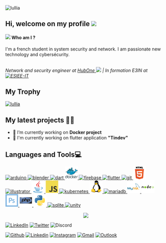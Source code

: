 <!-- Profile view -->
<p align="left"> <img src="https://komarev.com/ghpvc/?username=lullia&label=Profile%20views&color=0e75b6&style=flat" alt="lullia" /> </p>

<!-- Intro -->

## Hi, welcome on my profile <img src="https://media.giphy.com/media/hvRJCLFzcasrR4ia7z/giphy.gif" width="25px">

#### <img src="https://i.pinimg.com/originals/20/c6/09/20c609f194dde4421224b94e9d3d5c6c.gif" width="25px"> Who am I ?
I'm a french student in system security and network. I am passionate new technology and cybersécurity. <br> <br>

<p><em>Network and security engineer at <a href="https://hubone.fr">HubOne <img src="![image](https://user-images.githubusercontent.com/67014903/167316428-7a5ee728-0e38-44e8-b1a0-9dd1f1a1fdeb.png)" width="30px"/></a> | In formation E3IN at <a href="https://www.esiee-it.fr/fr"><img src="https://www.esiee-it.fr/themes/custom/generic/medias/logo-esiee-it.png" alt="ESIEE-IT" width="50px"/></a></em></p>
 

<!-- Trophées -->
## My Trophy
<p align="left"> <a href="https://github.com/ryo-ma/github-profile-trophy"><img src="https://github-profile-trophy.vercel.app/?username=lullia&theme=discord" alt="lullia" /></a> </p>


<!-- Projects -->             
## My latest projects 👨‍💻
- 🔭 I’m currently working on **Docker project**
- 🔭 I'm currently working on flutter application **"Tindev"**
      

<!-- Technos -->
## Languages and Tools💻
<p align="left"> <a href="https://www.arduino.cc/" target="_blank" rel="noreferrer"> <img src="https://cdn.worldvectorlogo.com/logos/arduino-1.svg" alt="arduino" width="40" height="40"/> </a> <a href="https://www.blender.org/" target="_blank" rel="noreferrer"> <img src="https://download.blender.org/branding/community/blender_community_badge_white.svg" alt="blender" width="40" height="40"/> </a> <a href="https://dart.dev" target="_blank" rel="noreferrer"> <img src="https://www.vectorlogo.zone/logos/dartlang/dartlang-icon.svg" alt="dart" width="40" height="40"/> </a> <a href="https://www.docker.com/" target="_blank" rel="noreferrer"> <img src="https://raw.githubusercontent.com/devicons/devicon/master/icons/docker/docker-original-wordmark.svg" alt="docker" width="40" height="40"/> </a> <a href="https://firebase.google.com/" target="_blank" rel="noreferrer"> <img src="https://www.vectorlogo.zone/logos/firebase/firebase-icon.svg" alt="firebase" width="40" height="40"/> </a> <a href="https://flutter.dev" target="_blank" rel="noreferrer"> <img src="https://www.vectorlogo.zone/logos/flutterio/flutterio-icon.svg" alt="flutter" width="40" height="40"/> </a> <a href="https://git-scm.com/" target="_blank" rel="noreferrer"> <img src="https://www.vectorlogo.zone/logos/git-scm/git-scm-icon.svg" alt="git" width="40" height="40"/> </a> <a href="https://www.w3.org/html/" target="_blank" rel="noreferrer"> <img src="https://raw.githubusercontent.com/devicons/devicon/master/icons/html5/html5-original-wordmark.svg" alt="html5" width="40" height="40"/> </a> <a href="https://www.adobe.com/in/products/illustrator.html" target="_blank" rel="noreferrer"> <img src="https://www.vectorlogo.zone/logos/adobe_illustrator/adobe_illustrator-icon.svg" alt="illustrator" width="40" height="40"/> </a> <a href="https://www.java.com" target="_blank" rel="noreferrer"> <img src="https://raw.githubusercontent.com/devicons/devicon/master/icons/java/java-original.svg" alt="java" width="40" height="40"/> </a> <a href="https://developer.mozilla.org/en-US/docs/Web/JavaScript" target="_blank" rel="noreferrer"> <img src="https://raw.githubusercontent.com/devicons/devicon/master/icons/javascript/javascript-original.svg" alt="javascript" width="40" height="40"/> </a> <a href="https://kubernetes.io" target="_blank" rel="noreferrer"> <img src="https://www.vectorlogo.zone/logos/kubernetes/kubernetes-icon.svg" alt="kubernetes" width="40" height="40"/> </a> <a href="https://www.linux.org/" target="_blank" rel="noreferrer"> <img src="https://raw.githubusercontent.com/devicons/devicon/master/icons/linux/linux-original.svg" alt="linux" width="40" height="40"/> </a> <a href="https://mariadb.org/" target="_blank" rel="noreferrer"> <img src="https://www.vectorlogo.zone/logos/mariadb/mariadb-icon.svg" alt="mariadb" width="40" height="40"/> </a> <a href="https://www.mysql.com/" target="_blank" rel="noreferrer"> <img src="https://raw.githubusercontent.com/devicons/devicon/master/icons/mysql/mysql-original-wordmark.svg" alt="mysql" width="40" height="40"/> </a> <a href="https://nodejs.org" target="_blank" rel="noreferrer"> <img src="https://raw.githubusercontent.com/devicons/devicon/master/icons/nodejs/nodejs-original-wordmark.svg" alt="nodejs" width="40" height="40"/> </a> <a href="https://www.photoshop.com/en" target="_blank" rel="noreferrer"> <img src="https://raw.githubusercontent.com/devicons/devicon/master/icons/photoshop/photoshop-line.svg" alt="photoshop" width="40" height="40"/> </a> <a href="https://www.php.net" target="_blank" rel="noreferrer"> <img src="https://raw.githubusercontent.com/devicons/devicon/master/icons/php/php-original.svg" alt="php" width="40" height="40"/> </a> <a href="https://www.python.org" target="_blank" rel="noreferrer"> <img src="https://raw.githubusercontent.com/devicons/devicon/master/icons/python/python-original.svg" alt="python" width="40" height="40"/> </a> <a href="https://www.sqlite.org/" target="_blank" rel="noreferrer"> <img src="https://www.vectorlogo.zone/logos/sqlite/sqlite-icon.svg" alt="sqlite" width="40" height="40"/> </a> <a href="https://unity.com/" target="_blank" rel="noreferrer"> <img src="https://www.vectorlogo.zone/logos/unity3d/unity3d-icon.svg" alt="unity" width="40" height="40"/> </a> </p>
                
<!-- ZeroTwo -->
<p align="center">
    <img align="center" src="https://pngroyale.com/wp-content/uploads/2021/09/236403119_157618953172577_1692705945239903638_n_adobespark.png">
</p>

<!-- Contacts -->
[![LinkedIn](https://img.shields.io/badge/linkedin-%230077B5.svg?style=for-the-badge&logo=linkedin&logoColor=white)](https://www.linkedin.com/in/elodie-teneur-64b90215a/)
[![Twitter](https://img.shields.io/badge/Twitter-%231DA1F2.svg?style=for-the-badge&logo=Twitter&logoColor=white)](https://www.twitter.com/eteneur)
![Discord](https://img.shields.io/badge/Lullia&#9839;0002-%237289DA.svg?style=for-the-badge&logo=discord&logoColor=white)
</p>

[![Github](https://img.shields.io/badge/-Github-000?style=flat&logo=Github&logoColor=white)](https://github.com/lullia)
[![Linkedin](https://img.shields.io/badge/-LinkedIn-blue?style=flat&logo=Linkedin&logoColor=white)](https://www.linkedin.com/in/elodie-teneur-64b90215a/)
[![Instagram](https://img.shields.io/badge/-Instagram-c13584?style=flat&labelColor=c13584&logo=instagram&logoColor=white)](https://www.instagram.com/elodie.teneur/)
[![Gmail](https://img.shields.io/badge/-Gmail-c14438?style=flat&logo=Gmail&logoColor=white)](mailto:elodie.teneur@edu.itescia.fr)
[![Outlook](https://img.shields.io/badge/-Outlook-0078D4?style=flat&logo=Microsoft-Outlook&logoColor=white)](mailto:brendalove2@hotmail.com)
